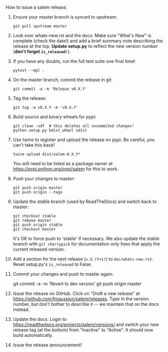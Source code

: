 How to issue a salem release.

1. Ensure your master branch is synced to upstream:

       git pull upstream master

2. Look over whats-new.rst and the docs. Make sure "What's New" is complete
   (check the date!) and add a brief summary note describing the release at the
   top. **Update setup.py** to reflect the new version number 
   (**don't forget ``is_released!``**).
3. If you have any doubts, run the full test suite one final time!

       pytest --mpl .

4. On the master branch, commit the release in git:

       git commit -a -m 'Release v0.X.Y'

5. Tag the release:

       git tag -a v0.X.Y -m 'v0.X.Y'

6. Build source and binary wheels for pypi:

       git clean -xdf  # this deletes all uncommited changes!
       python setup.py bdist_wheel sdist

7. Use twine to register and upload the release on pypi. Be careful, you can't take this back!
     
       twine upload dist/salem-0.X.Y*
   
   You will need to be listed as a package owner at
   https://pypi.python.org/pypi/salem for this to work.
8. Push your changes to master:

       git push origin master
       git push origin --tags

9. Update the stable branch (used by ReadTheDocs) and switch back to master:

       git checkout stable
       git rebase master
       git push origin stable
       git checkout master
    
    It's OK to force push to 'stable' if necessary.
    We also update the stable branch with `git cherrypick` for documentation
      only fixes that apply the current released version.
10. Add a section for the next release (`v.X.(Y+1)`) to `doc/whats-new.rst`.
   Reset setup.py's `is_released` to False.
11. Commit your changes and push to master again:

       git commit -a -m 'Revert to dev version'
       git push origin master

12. Issue the release on GitHub. Click on "Draft a new release" at
    https://github.com/fmaussion/salem/releases. Type in the version number, but
    don't bother to describe it -- we maintain that on the docs instead.
13. Update the docs. Login to https://readthedocs.org/projects/salem/versions/
    and switch your new release tag (at the bottom) from "Inactive" to "Active".
    It should now build automatically.
14. Issue the release announcement!

